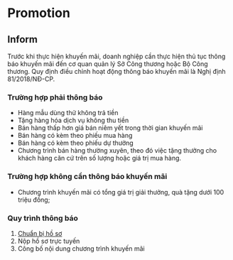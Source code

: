 # Promotion
## Inform
Trước khi thực hiện khuyến mãi, doanh nghiệp cần thực hiện thủ tục thông báo khuyến mãi đến cơ quan quản lý Sở Công thương hoặc Bộ Công thương. Quy định điều chỉnh hoạt động thông báo khuyến mãi là Nghị định 81/2018/NĐ-CP.

### Trường hợp phải thông báo
* Hàng mẫu dùng thử không trả tiền
* Tặng hàng hóa dịch vụ không thu tiền
* Bán hàng thấp hơn giá bán niêm yết trong thời gian khuyến mãi
* Bán hàng có kèm theo phiếu mua hàng
* Bán hàng có kèm theo phiếu dự thưởng
* Chương trình bán hàng thường xuyên, theo đó việc tặng thưởng cho khách hàng căn cứ trên số lượng hoặc giá trị mua hàng.

### Trường hợp không cần thông báo khuyến mãi
* Chương trình khuyến mãi có tổng giá trị giải thưởng, quà tặng dưới 100 triệu đồng;

### Quy trình thông báo
1. [Chuẩn bị hồ sơ](./promotion-application.md)
2. Nộp hồ sơ trực tuyến
3. Công bố nội dung chương trình khuyến mãi